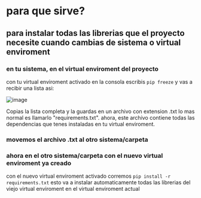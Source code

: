 # para que sirve?
## para instalar todas las librerias que el proyecto necesite cuando cambias de sistema o virtual enviroment


### en tu sistema, en el virtual enviroment del proyecto
con tu virtual enviroment activado en la consola escribis ```pip freeze``` y vas a recibir una lista asi:

![image](https://github.com/santiago-amerio/compartir_explicaciones/assets/136385908/be3c3cea-a88d-4471-b1cb-fa15a96cb5a7)

Copias la lista completa y la guardas en un archivo con extension .txt lo mas normal es llamarlo "requirements.txt".
ahora, este archivo contiene todas las dependencias que tenes instaladas en tu virtual enviroment.

### movemos el archivo .txt al otro sistema/carpeta

### ahora en el otro sistema/carpeta con el nuevo virtual enviroment ya creado
con el nuevo virtual enviroment activado corremos ```pip install -r requirements.txt```
esto va a instalar automaticamente todas las librerias del viejo virtual enviroment en el virtual enviroment actual
